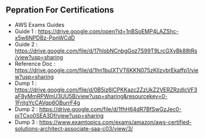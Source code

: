 ## Pepration For Certifications

- AWS Exams Guides
- Guide 1 : https://drive.google.com/open?id=1nBSoEMP4LAZShc-x5w6NPDBz-PpnWCdD
- Guide 2 : https://drive.google.com/file/d/17hlsbNCnbgGoz7S99T9LrcGXyBk88tRs/view?usp=sharing
- Reference Doc : https://drive.google.com/file/d/1hn1buIXTVT6KKN075zKIlzvbrEkaffp1/view?usp=sharing
- Dump 1 : https://drive.google.com/file/d/0B5iz6lCPKKazc2ZzUkZ2VERZRzdIcVF3aF8yMmRPWmU3UU5B/view?usp=sharing&resourcekey=0-1FrjtgYcCAVqp6OBurrF4g
- Dump 2 : https://drive.google.com/file/d/1fhH64dR7BfSwGzJec0-piTCxo0SEA3Df/view?usp=sharing
- Dump 3 : https://www.examtopics.com/exams/amazon/aws-certified-solutions-architect-associate-saa-c03/view/3/
